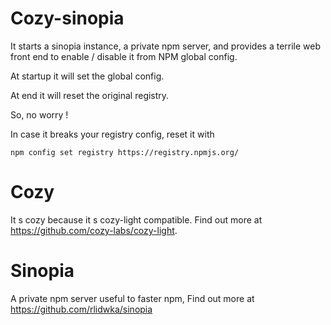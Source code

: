 # Cozy-sinopia

It starts a sinopia instance, a private npm server, 
and provides a terrile web front end to enable / disable it from NPM global config.

At startup it will set the global config.

At end it will reset the original registry.

So, no worry !

In case it breaks your registry config, reset it with

```
npm config set registry https://registry.npmjs.org/
```

# Cozy

It s cozy because it s cozy-light compatible. Find out more at https://github.com/cozy-labs/cozy-light.

# Sinopia

A private npm server useful to faster npm, Find out more at https://github.com/rlidwka/sinopia
